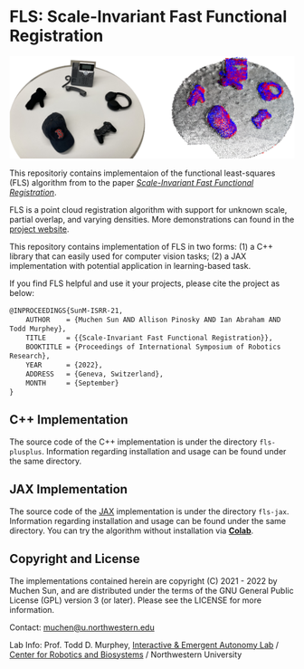 # FLS: Scale-Invariant Fast Functional Registration 

<img src="./img/fls_header_1.png" alt="drawing" width="600"/>

This repositoriy contains implementaion of the functional least-squares (FLS) algorithm from to the paper *[Scale-Invariant Fast Functional Registration](https://arxiv.org/abs/2209.12763)*. 

FLS is a point cloud registration algorithm with support for unknown scale, partial overlap, and varying densities. More demonstrations can found in the [project website](https://sites.google.com/view/fls-isrr2022/).

This repository contains implementation of FLS in two forms: (1) a C++ library that can easily used for computer vision tasks; (2) a JAX implementation with potential application in learning-based task.

If you find FLS helpful and use it your projects, please cite the project as below:

```
@INPROCEEDINGS{SunM-ISRR-21, 
    AUTHOR    = {Muchen Sun AND Allison Pinosky AND Ian Abraham AND Todd Murphey}, 
    TITLE     = {{Scale-Invariant Fast Functional Registration}}, 
    BOOKTITLE = {Proceedings of International Symposium of Robotics Research}, 
    YEAR      = {2022}, 
    ADDRESS   = {Geneva, Switzerland}, 
    MONTH     = {September}
}
```

## C++ Implementation

The source code of the C++ implementation is under the directory `fls-plusplus`. Information regarding installation and usage can be found under the same directory.

## JAX Implementation

The source code of the [JAX](https://github.com/google/jax) implementation is under the directory `fls-jax`. Information regarding installation and usage can be found under the same directory. You can try the algorithm without installation via [**Colab**](https://colab.research.google.com/github/MurpheyLab/FLS/blob/master/fls-jax/tutorial_2.ipynb).

## Copyright and License

The implementations contained herein are copyright (C) 2021 - 2022 by Muchen Sun, and are distributed under the terms of the GNU General Public License (GPL) version 3 (or later). Please see the LICENSE for more information.

Contact: muchen@u.northwestern.edu

Lab Info: Prof. Todd D. Murphey, [Interactive & Emergent Autonomy Lab](https://murpheylab.github.io/) / [Center for Robotics and Biosystems](https://robotics.northwestern.edu/) / Northwestern University